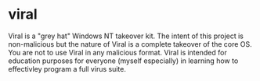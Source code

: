 # viral

Viral is a "grey hat" Windows NT takeover kit. The intent of this project is non-malicious but the nature of Viral is a complete takeover of the core OS. You are not to use Viral in any malicious format. Viral is intended for education purposes for everyone (myself especially) in learning how to effectivley program a full virus suite.
